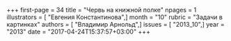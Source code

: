 +++
first-page = 34
title = "Червь на книжной полке"
npages = 1
illustrators = [ "Евгения Константинова",]
month = "10"
rubric = "Задачи в картинках"
authors = [ "Владимир Арнольд",]
issues = [ "2013_10",]
year = "2013"
date = "2017-04-24T15:37:57+03:00"
+++
